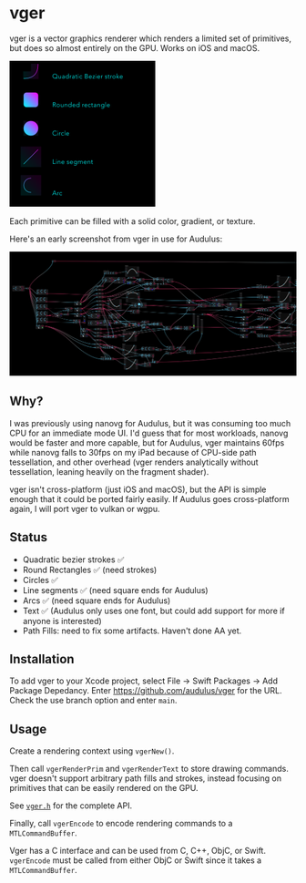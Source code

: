 # vger

vger is a vector graphics renderer which renders a limited set of primitives, but does so almost entirely on the GPU. Works on iOS and macOS.

<img src="demo.png" alt="demo" width="256" height="256">

Each primitive can be filled with a solid color, gradient, or texture.

Here's an early screenshot from vger in use for Audulus:

<img src="bootstrap.png">

## Why?

I was previously using nanovg for Audulus, but it was consuming too much CPU for an immediate mode UI. I'd guess that for most workloads, nanovg would be faster and more capable, but for Audulus, vger maintains 60fps while nanovg falls to 30fps on my iPad because of CPU-side path tessellation, and other overhead (vger renders analytically without tessellation, leaning heavily on the fragment shader).

vger isn't cross-platform (just iOS and macOS), but the API is simple enough that it could be ported fairly easily. If Audulus goes cross-platform again, I will port vger to vulkan or wgpu.

## Status

- Quadratic bezier strokes ✅
- Round Rectangles ✅ (need strokes)
- Circles ✅
- Line segments ✅ (need square ends for Audulus)
- Arcs ✅ (need square ends for Audulus)
- Text ✅ (Audulus only uses one font, but could add support for more if anyone is interested)
- Path Fills: need to fix some artifacts. Haven't done AA yet.

## Installation

To add vger to your Xcode project, select File -> Swift Packages -> Add Package Depedancy. Enter https://github.com/audulus/vger for the URL. Check the use branch option and enter `main`.

## Usage

Create a rendering context using `vgerNew()`.

Then call `vgerRenderPrim` and `vgerRenderText` to store drawing commands. vger doesn't support arbitrary path fills and strokes, instead focusing on primitives that can be easily rendered on the GPU.

See [`vger.h`](https://github.com/audulus/vger/blob/main/Sources/vger/include/vger.h) for the complete API.

Finally, call `vgerEncode` to encode rendering commands to a `MTLCommandBuffer`.

Vger has a C interface and can be used from C, C++, ObjC, or Swift. `vgerEncode` must be called from either ObjC or Swift since it takes a `MTLCommandBuffer`.
